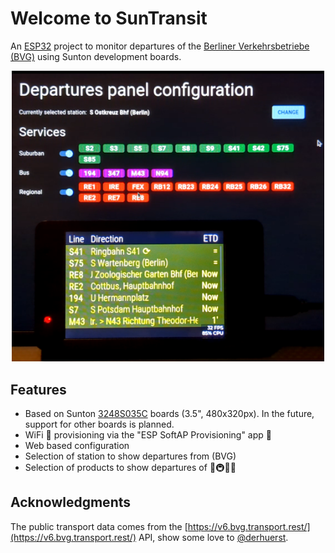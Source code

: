 # Welcome to SunTransit

An [ESP32](https://www.espressif.com/en/products/socs/esp32) project to monitor departures of the [Berliner Verkehrsbetriebe (BVG)](https://www.bvg.de) using Sunton development boards.

<p align="center">
  <img src="docs/ui.png" width="500" alt="Sunton 3248S035C board (front), configuration panel (back)"/>
</p>

## Features

- Based on Sunton [3248S035C](https://www.openhasp.com/0.7.0/hardware/sunton/esp32-3248s035/) boards (3.5", 480x320px). In the future, support for other boards is planned.
- WiFi 🛜 provisioning via the "ESP SoftAP Provisioning" app 📱
- Web based configuration
- Selection of station to show departures from (BVG)
- Selection of products to show departures of 🚌🚇🚉🚆

## Acknowledgments

The public transport data comes from the [https://v6.bvg.transport.rest/](https://v6.bvg.transport.rest/) API, show some love to [@derhuerst](https://github.com/derhuerst).

